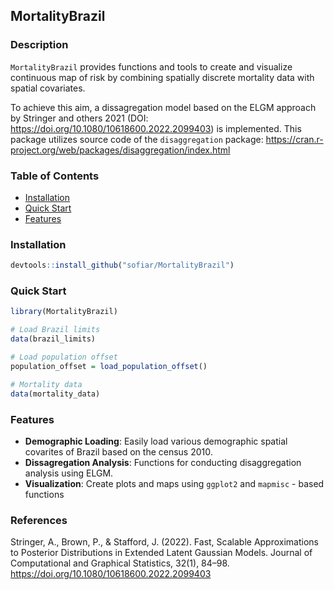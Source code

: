 ## MortalityBrazil

### Description 
`MortalityBrazil` provides functions and tools to create and visualize continuous
map of risk by combining spatially discrete mortality data with spatial covariates.

To achieve this aim, a dissagregation model based on the ELGM approach by Stringer and others 2021 (DOI: https://doi.org/10.1080/10618600.2022.2099403) is implemented. 
This package utilizes source code of the `disaggregation` package:  https://cran.r-project.org/web/packages/disaggregation/index.html



### **Table of Contents**
- [Installation](#installation)
- [Quick Start](#quick-start)
- [Features](#features)

### **Installation**

```r
devtools::install_github("sofiar/MortalityBrazil")
```

### **Quick Start**
```r
library(MortalityBrazil)

# Load Brazil limits
data(brazil_limits)

# Load population offset
population_offset = load_population_offset()

# Mortality data
data(mortality_data)

```

### **Features**
- **Demographic Loading**: Easily load various demographic spatial covarites of Brazil based on the census 2010.
- **Dissagregation Analysis**: Functions for conducting disaggregation analysis using ELGM.
- **Visualization**: Create plots and maps using `ggplot2` and `mapmisc` - based functions



### **References**
Stringer, A., Brown, P., & Stafford, J. (2022). Fast, Scalable
Approximations to Posterior Distributions in Extended Latent Gaussian Models.
Journal of Computational and Graphical Statistics, 32(1), 84–98. https://doi.org/10.1080/10618600.2022.2099403

